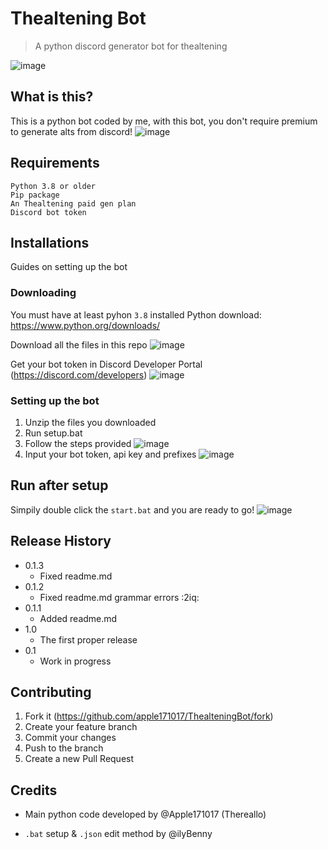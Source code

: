 # Thealtening Bot
> A python discord generator bot for thealtening

![image](https://user-images.githubusercontent.com/64765950/114549345-77dc8b80-9c93-11eb-901d-f274b0412ee0.png)

## What is this?
This is a python bot coded by me, with this bot, you don't require premium to generate alts from discord!
![image](https://pays.host/uploads/7b39b7ce-a82c-4eb4-bc0e-8f6d87a18c34/8InDkMDO.png)

## Requirements
```
Python 3.8 or older
Pip package
An Thealtening paid gen plan
Discord bot token
```

## Installations
Guides on setting up the bot

### Downloading
You must have at least pyhon `3.8` installed
Python download: https://www.python.org/downloads/

Download all the files in this repo
![image](https://pays.host/uploads/7b39b7ce-a82c-4eb4-bc0e-8f6d87a18c34/qurONlss.gif)

Get your bot token in Discord Developer Portal (https://discord.com/developers)
![image](https://pays.host/uploads/7b39b7ce-a82c-4eb4-bc0e-8f6d87a18c34/77SKazvm.gif)


### Setting up the bot
1. Unzip the files you downloaded
2. Run setup.bat
3. Follow the steps provided
![image](https://pays.host/uploads/7b39b7ce-a82c-4eb4-bc0e-8f6d87a18c34/8hT59h79.gif)
4. Input your bot token, api key and prefixes
![image](https://pays.host/uploads/7b39b7ce-a82c-4eb4-bc0e-8f6d87a18c34/frr62SAA.gif)

## Run after setup
Simpily double click the `start.bat` and you are ready to go!
![image](https://pays.host/uploads/7b39b7ce-a82c-4eb4-bc0e-8f6d87a18c34/GRLh7NTu.gif)

## Release History

* 0.1.3
    * Fixed readme.md
* 0.1.2
    * Fixed readme.md grammar errors :2iq:
* 0.1.1
    * Added readme.md
* 1.0
    * The first proper release
* 0.1
    * Work in progress

## Contributing

1. Fork it (<https://github.com/apple171017/ThealteningBot/fork>)
2. Create your feature branch
3. Commit your changes
4. Push to the branch
5. Create a new Pull Request

## Credits
* Main python code developed by @Apple171017 (Thereallo) 

* `.bat` setup & `.json` edit method by @ilyBenny
